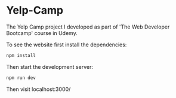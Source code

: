 # Yelp-Camp

The Yelp Camp project I developed as part of 'The Web Developer Bootcamp' course in Udemy.

To see the website first install the dependencies:

```bash
npm install
```

Then start the development server:

```bash
npm run dev
```

Then visit localhost:3000/
